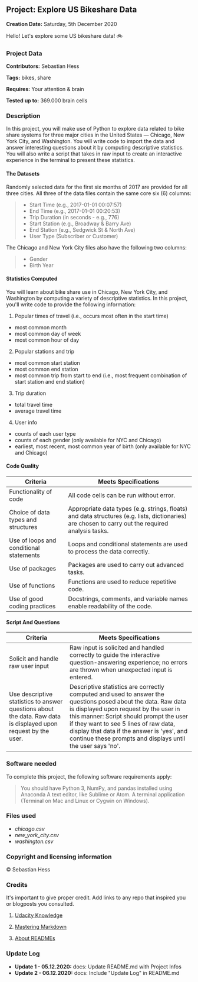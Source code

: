 ## Project: Explore US Bikeshare Data
**Creation Date:**	Saturday, 5th December 2020

Hello! Let's explore some US bikeshare data! :bike:


### Project Data

**Contributors:** Sebastian Hess

**Tags:** bikes, share

**Requires:** Your attention & brain

**Tested up to:** 369.000 brain cells


### Description

In this project, you will make use of Python to explore data related to bike share systems for three major cities in the United States — Chicago, New York City, and Washington. You will write code to import the data and answer interesting questions about it by computing descriptive statistics. You will also write a script that takes in raw input to create an interactive experience in the terminal to present these statistics.

#### The Datasets

Randomly selected data for the first six months of 2017 are provided for all three cities. All three of the data files contain the same core six (6) columns:

>* Start Time (e.g., 2017-01-01 00:07:57)
>* End Time (e.g., 2017-01-01 00:20:53)
>* Trip Duration (in seconds - e.g., 776)
>* Start Station (e.g., Broadway & Barry Ave)
>* End Station (e.g., Sedgwick St & North Ave)
>* User Type (Subscriber or Customer)

The Chicago and New York City files also have the following two columns:

>* Gender
>* Birth Year

#### Statistics Computed

You will learn about bike share use in Chicago, New York City, and Washington by computing a variety of descriptive statistics. In this project, you'll write code to provide the following information:

1. Popular times of travel (i.e., occurs most often in the start time)

* most common month
* most common day of week
* most common hour of day

2. Popular stations and trip

* most common start station
* most common end station
* most common trip from start to end (i.e., most frequent combination of start station and end station)

3. Trip duration

* total travel time
* average travel time

4. User info

* counts of each user type
* counts of each gender (only available for NYC and Chicago)
* earliest, most recent, most common year of birth (only available for NYC and Chicago)

#### Code Quality

Criteria | Meets Specifications
------------ | -------------
Functionality of code | All code cells can be run without error.
Choice of data types and structures | Appropriate data types (e.g. strings, floats) and data structures (e.g. lists, dictionaries) are chosen to carry out the required analysis tasks.
Use of loops and conditional statements | Loops and conditional statements are used to process the data correctly.
Use of packages | Packages are used to carry out advanced tasks.
Use of functions | Functions are used to reduce repetitive code.
Use of good coding practices | Docstrings, comments, and variable names enable readability of the code.

#### Script And Questions

Criteria | Meets Specifications
------------ | -------------
Solicit and handle raw user input | Raw input is solicited and handled correctly to guide the interactive question-answering experience; no errors are thrown when unexpected input is entered.
Use descriptive statistics to answer questions about the data. Raw data is displayed upon request by the user. | Descriptive statistics are correctly computed and used to answer the questions posed about the data. Raw data is displayed upon request by the user in this manner: Script should prompt the user if they want to see 5 lines of raw data, display that data if the answer is 'yes', and continue these prompts and displays until the user says 'no'.

### Software needed

To complete this project, the following software requirements apply:

> You should have Python 3, NumPy, and pandas installed using Anaconda
> A text editor, like Sublime or Atom.
> A terminal application (Terminal on Mac and Linux or Cygwin on Windows).

### Files used

* *chicago.csv*
* *new_york_city.csv*
* *washington.csv*

### Copyright and licensing information
:copyright: Sebastian Hess

### Credits
It's important to give proper credit. Add links to any repo that inspired you or blogposts you consulted.

1. [Udacity Knowledge](https://knowledge.udacity.com/questions/193900 "link1")

2. [Mastering Markdown](https://guides.github.com/features/mastering-markdown/ "link2")

3. [About READMEs](https://docs.github.com/en/free-pro-team@latest/github/creating-cloning-and-archiving-repositories/about-readmes "link3")

### Update Log
* **Update 1 - 05.12.2020:** docs: Update README.md with Project Infos
* **Update 2 - 06.12.2020:** docs: Include "Update Log" in README.md